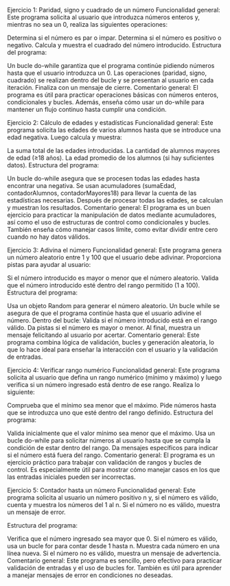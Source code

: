 Ejercicio 1: Paridad, signo y cuadrado de un número
Funcionalidad general:
Este programa solicita al usuario que introduzca números enteros y, mientras no sea un 0, realiza las siguientes operaciones:

Determina si el número es par o impar.
Determina si el número es positivo o negativo.
Calcula y muestra el cuadrado del número introducido.
Estructura del programa:

Un bucle do-while garantiza que el programa continúe pidiendo números hasta que el usuario introduzca un 0.
Las operaciones (paridad, signo, cuadrado) se realizan dentro del bucle y se presentan al usuario en cada iteración.
Finaliza con un mensaje de cierre.
Comentario general:
El programa es útil para practicar operaciones básicas con números enteros, condicionales y bucles. Además, enseña cómo usar un do-while para mantener un flujo continuo hasta cumplir una condición.

Ejercicio 2: Cálculo de edades y estadísticas
Funcionalidad general:
Este programa solicita las edades de varios alumnos hasta que se introduce una edad negativa. Luego calcula y muestra:

La suma total de las edades introducidas.
La cantidad de alumnos mayores de edad (≥18 años).
La edad promedio de los alumnos (si hay suficientes datos).
Estructura del programa:

Un bucle do-while asegura que se procesen todas las edades hasta encontrar una negativa.
Se usan acumuladores (sumaEdad, contadorAlumnos, contadorMayores18) para llevar la cuenta de las estadísticas necesarias.
Después de procesar todas las edades, se calculan y muestran los resultados.
Comentario general:
El programa es un buen ejercicio para practicar la manipulación de datos mediante acumuladores, así como el uso de estructuras de control como condicionales y bucles. También enseña cómo manejar casos límite, como evitar dividir entre cero cuando no hay datos válidos.

Ejercicio 3: Adivina el número
Funcionalidad general:
Este programa genera un número aleatorio entre 1 y 100 que el usuario debe adivinar. Proporciona pistas para ayudar al usuario:

Si el número introducido es mayor o menor que el número aleatorio.
Valida que el número introducido esté dentro del rango permitido (1 a 100).
Estructura del programa:

Usa un objeto Random para generar el número aleatorio.
Un bucle while se asegura de que el programa continúe hasta que el usuario adivine el número.
Dentro del bucle:
Valida si el número introducido está en el rango válido.
Da pistas si el número es mayor o menor.
Al final, muestra un mensaje felicitando al usuario por acertar.
Comentario general:
Este programa combina lógica de validación, bucles y generación aleatoria, lo que lo hace ideal para enseñar la interacción con el usuario y la validación de entradas.

Ejercicio 4: Verificar rango numérico
Funcionalidad general:
Este programa solicita al usuario que defina un rango numérico (mínimo y máximo) y luego verifica si un número ingresado está dentro de ese rango. Realiza lo siguiente:

Comprueba que el mínimo sea menor que el máximo.
Pide números hasta que se introduzca uno que esté dentro del rango definido.
Estructura del programa:

Valida inicialmente que el valor mínimo sea menor que el máximo.
Usa un bucle do-while para solicitar números al usuario hasta que se cumpla la condición de estar dentro del rango.
Da mensajes específicos para indicar si el número está fuera del rango.
Comentario general:
El programa es un ejercicio práctico para trabajar con validación de rangos y bucles de control. Es especialmente útil para mostrar cómo manejar casos en los que las entradas iniciales pueden ser incorrectas.

Ejercicio 5: Contador hasta un número
Funcionalidad general:
Este programa solicita al usuario un número positivo n y, si el número es válido, cuenta y muestra los números del 1 al n. Si el número no es válido, muestra un mensaje de error.

Estructura del programa:

Verifica que el número ingresado sea mayor que 0.
Si el número es válido, usa un bucle for para contar desde 1 hasta n.
Muestra cada número en una línea nueva.
Si el número no es válido, muestra un mensaje de advertencia.
Comentario general:
Este programa es sencillo, pero efectivo para practicar validación de entradas y el uso de bucles for. También es útil para aprender a manejar mensajes de error en condiciones no deseadas.
